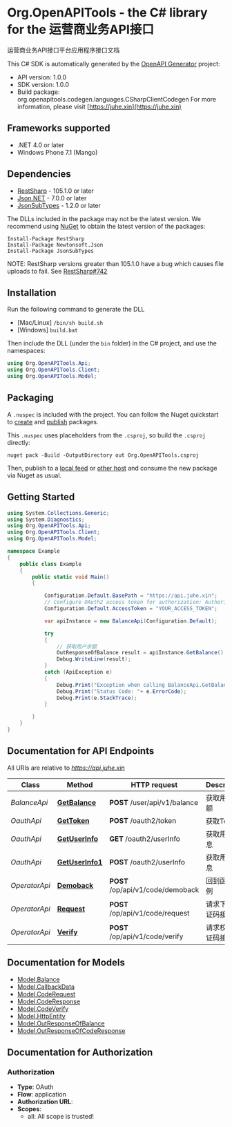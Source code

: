 # Org.OpenAPITools - the C# library for the 运营商业务API接口

运营商业务API接口平台应用程序接口文档

This C# SDK is automatically generated by the [OpenAPI Generator](https://openapi-generator.tech) project:

- API version: 1.0.0
- SDK version: 1.0.0
- Build package: org.openapitools.codegen.languages.CSharpClientCodegen
    For more information, please visit [https://juhe.xin](https://juhe.xin)

## Frameworks supported


- .NET 4.0 or later
- Windows Phone 7.1 (Mango)

## Dependencies


- [RestSharp](https://www.nuget.org/packages/RestSharp) - 105.1.0 or later
- [Json.NET](https://www.nuget.org/packages/Newtonsoft.Json/) - 7.0.0 or later
- [JsonSubTypes](https://www.nuget.org/packages/JsonSubTypes/) - 1.2.0 or later

The DLLs included in the package may not be the latest version. We recommend using [NuGet](https://docs.nuget.org/consume/installing-nuget) to obtain the latest version of the packages:

```
Install-Package RestSharp
Install-Package Newtonsoft.Json
Install-Package JsonSubTypes
```

NOTE: RestSharp versions greater than 105.1.0 have a bug which causes file uploads to fail. See [RestSharp#742](https://github.com/restsharp/RestSharp/issues/742)

## Installation

Run the following command to generate the DLL

- [Mac/Linux] `/bin/sh build.sh`
- [Windows] `build.bat`

Then include the DLL (under the `bin` folder) in the C# project, and use the namespaces:

```csharp
using Org.OpenAPITools.Api;
using Org.OpenAPITools.Client;
using Org.OpenAPITools.Model;

```


## Packaging

A `.nuspec` is included with the project. You can follow the Nuget quickstart to [create](https://docs.microsoft.com/en-us/nuget/quickstart/create-and-publish-a-package#create-the-package) and [publish](https://docs.microsoft.com/en-us/nuget/quickstart/create-and-publish-a-package#publish-the-package) packages.

This `.nuspec` uses placeholders from the `.csproj`, so build the `.csproj` directly:

```
nuget pack -Build -OutputDirectory out Org.OpenAPITools.csproj
```

Then, publish to a [local feed](https://docs.microsoft.com/en-us/nuget/hosting-packages/local-feeds) or [other host](https://docs.microsoft.com/en-us/nuget/hosting-packages/overview) and consume the new package via Nuget as usual.


## Getting Started

```csharp
using System.Collections.Generic;
using System.Diagnostics;
using Org.OpenAPITools.Api;
using Org.OpenAPITools.Client;
using Org.OpenAPITools.Model;

namespace Example
{
    public class Example
    {
        public static void Main()
        {

            Configuration.Default.BasePath = "https://api.juhe.xin";
            // Configure OAuth2 access token for authorization: Authorization
            Configuration.Default.AccessToken = "YOUR_ACCESS_TOKEN";

            var apiInstance = new BalanceApi(Configuration.Default);

            try
            {
                // 获取用户余额
                OutResponseOfBalance result = apiInstance.GetBalance();
                Debug.WriteLine(result);
            }
            catch (ApiException e)
            {
                Debug.Print("Exception when calling BalanceApi.GetBalance: " + e.Message );
                Debug.Print("Status Code: "+ e.ErrorCode);
                Debug.Print(e.StackTrace);
            }

        }
    }
}
```

## Documentation for API Endpoints

All URIs are relative to *https://api.juhe.xin*

Class | Method | HTTP request | Description
------------ | ------------- | ------------- | -------------
*BalanceApi* | [**GetBalance**](docs/BalanceApi.md#getbalance) | **POST** /user/api/v1/balance | 获取用户余额
*OauthApi* | [**GetToken**](docs/OauthApi.md#gettoken) | **POST** /oauth2/token | 获取Token
*OauthApi* | [**GetUserInfo**](docs/OauthApi.md#getuserinfo) | **GET** /oauth2/userInfo | 获取用户信息
*OauthApi* | [**GetUserInfo1**](docs/OauthApi.md#getuserinfo1) | **POST** /oauth2/userInfo | 获取用户信息
*OperatorApi* | [**Demoback**](docs/OperatorApi.md#demoback) | **POST** /op/api/v1/code/demoback | 回到函数示例
*OperatorApi* | [**Request**](docs/OperatorApi.md#request) | **POST** /op/api/v1/code/request | 请求下发验证码接口
*OperatorApi* | [**Verify**](docs/OperatorApi.md#verify) | **POST** /op/api/v1/code/verify | 请求校验验证码接口


## Documentation for Models

 - [Model.Balance](docs/Balance.md)
 - [Model.CallbackData](docs/CallbackData.md)
 - [Model.CodeRequest](docs/CodeRequest.md)
 - [Model.CodeResponse](docs/CodeResponse.md)
 - [Model.CodeVerify](docs/CodeVerify.md)
 - [Model.HttpEntity](docs/HttpEntity.md)
 - [Model.OutResponseOfBalance](docs/OutResponseOfBalance.md)
 - [Model.OutResponseOfCodeResponse](docs/OutResponseOfCodeResponse.md)


## Documentation for Authorization


### Authorization


- **Type**: OAuth
- **Flow**: application
- **Authorization URL**: 
- **Scopes**: 
  - all: All scope is trusted!

